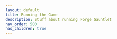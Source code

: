 ```yaml
---
layout: default
title: Running the Game
description: Stuff about running Forge Gauntlet
nav_order: 500
has_children: true
---
```

